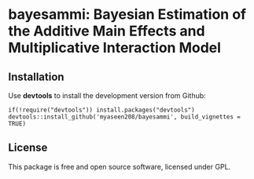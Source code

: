 # bayesammi: Bayesian Estimation of the Additive Main Effects and Multiplicative Interaction Model

## Installation
Use **devtools** to install the development version from Github:

```{r}
if(!require("devtools")) install.packages("devtools")
devtools::install_github('myaseen208/bayesammi', build_vignettes = TRUE)
```

## License
This package is free and open source software, licensed under GPL.
